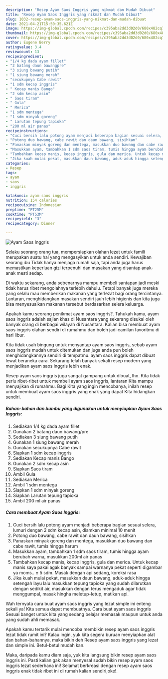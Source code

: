 ```yaml
---
description: "Resep Ayam Saos Inggris yang nikmat dan Mudah Dibuat"
title: "Resep Ayam Saos Inggris yang nikmat dan Mudah Dibuat"
slug: 1032-resep-ayam-saos-inggris-yang-nikmat-dan-mudah-dibuat
date: 2021-04-21T15:50:35.621Z
image: https://img-global.cpcdn.com/recipes/c395aba2dd3d02d0/680x482cq70/ayam-saos-inggris-foto-resep-utama.jpg
thumbnail: https://img-global.cpcdn.com/recipes/c395aba2dd3d02d0/680x482cq70/ayam-saos-inggris-foto-resep-utama.jpg
cover: https://img-global.cpcdn.com/recipes/c395aba2dd3d02d0/680x482cq70/ayam-saos-inggris-foto-resep-utama.jpg
author: Eugene Berry
ratingvalue: 3.4
reviewcount: 13
recipeingredient:
- "1/4 kg dada ayam fillet"
- "2 batang daun bawangpre"
- "3 siung bawang putih"
- "1 siung bawang merah"
- "secukupnya Cabe rawit"
- "1 sdm kecap inggris"
- " Kecap manis Bango"
- "2 sdm kecap asin"
- " Saos tiram"
- " Gula"
- " Merica"
- "1 sdm mentega"
- "1 sdm minyak goreng"
- " Larutan tepung tapioka"
- "200 ml air panas"
recipeinstructions:
- "Cuci bersih lalu potong ayam menjadi beberapa bagian sesuai selera, lumuri dengan 2 sdm kecap asin, diamkan minimal 10 menit"
- "Potong duo bawang, cabe rawit dan daun bawang, sisihkan"
- "Panaskan minyak goreng dan mentega, masukkan duo bawang dan cabe rawit, tumis hingga harum"
- "Masukkan ayam, tambahkan 1 sdm saos tiram, tumis hingga ayam berubah warna, masukkan 200ml air panas"
- "Tambahkan kecap manis, kecap inggris, gula dan merica. Untuk kecap manis saya pakai agak banyak sampai warnanya pekat seperti digambar ya moms.. ± 5 sdm. Masak dengan api sedang, koreksi rasa"
- "Jika kuah mulai pekat, masukkan daun bawang, aduk-aduk hingga setengah layu lalu masukkan tepung tapioka yang sudah dilarutkan dengan sedikit air, masukkan dengan terus mengaduk agar tidak menggumpal, masak hingha meletup-letup, matikan api."
categories:
- Resep
tags:
- ayam
- saos
- inggris

katakunci: ayam saos inggris 
nutrition: 154 calories
recipecuisine: Indonesian
preptime: "PT25M"
cooktime: "PT53M"
recipeyield: "3"
recipecategory: Dinner

---
```



![Ayam Saos Inggris](https://img-global.cpcdn.com/recipes/c395aba2dd3d02d0/680x482cq70/ayam-saos-inggris-foto-resep-utama.jpg)

Selaku seorang orang tua, mempersiapkan olahan lezat untuk famili merupakan suatu hal yang mengasyikan untuk anda sendiri. Kewajiban seorang ibu Tidak hanya menjaga rumah saja, tapi anda juga harus memastikan keperluan gizi terpenuhi dan masakan yang disantap anak-anak mesti sedap.

Di waktu  sekarang, anda sebenarnya mampu membeli santapan jadi meski tidak harus ribet mengolahnya terlebih dahulu. Tetapi banyak juga mereka yang selalu mau memberikan makanan yang terlezat bagi orang tercintanya. Lantaran, menghidangkan masakan sendiri jauh lebih higienis dan kita juga bisa menyesuaikan makanan tersebut berdasarkan selera keluarga. 



Apakah kamu seorang penikmat ayam saos inggris?. Tahukah kamu, ayam saos inggris adalah sajian khas di Nusantara yang sekarang disukai oleh banyak orang di berbagai wilayah di Nusantara. Kalian bisa membuat ayam saos inggris olahan sendiri di rumahmu dan boleh jadi camilan favoritmu di hari libur.

Kita tidak usah bingung untuk menyantap ayam saos inggris, sebab ayam saos inggris mudah untuk ditemukan dan juga anda pun boleh menghidangkannya sendiri di tempatmu. ayam saos inggris dapat dibuat lewat beraneka cara. Sekarang telah banyak sekali resep modern yang menjadikan ayam saos inggris lebih enak.

Resep ayam saos inggris juga sangat gampang untuk dibuat, lho. Kita tidak perlu ribet-ribet untuk membeli ayam saos inggris, lantaran Kita mampu menyajikan di rumahmu. Bagi Kita yang ingin mencobanya, inilah resep untuk membuat ayam saos inggris yang enak yang dapat Kita hidangkan sendiri.

<!--inarticleads1-->

##### Bahan-bahan dan bumbu yang digunakan untuk menyiapkan Ayam Saos Inggris:

1. Sediakan 1/4 kg dada ayam fillet
1. Gunakan 2 batang daun bawang/pre
1. Sediakan 3 siung bawang putih
1. Gunakan 1 siung bawang merah
1. Gunakan secukupnya Cabe rawit
1. Siapkan 1 sdm kecap inggris
1. Sediakan  Kecap manis Bango
1. Gunakan 2 sdm kecap asin
1. Siapkan  Saos tiram
1. Ambil  Gula
1. Sediakan  Merica
1. Ambil 1 sdm mentega
1. Siapkan 1 sdm minyak goreng
1. Siapkan  Larutan tepung tapioka
1. Ambil 200 ml air panas




<!--inarticleads2-->

##### Cara membuat Ayam Saos Inggris:

1. Cuci bersih lalu potong ayam menjadi beberapa bagian sesuai selera, lumuri dengan 2 sdm kecap asin, diamkan minimal 10 menit
1. Potong duo bawang, cabe rawit dan daun bawang, sisihkan
1. Panaskan minyak goreng dan mentega, masukkan duo bawang dan cabe rawit, tumis hingga harum
1. Masukkan ayam, tambahkan 1 sdm saos tiram, tumis hingga ayam berubah warna, masukkan 200ml air panas
1. Tambahkan kecap manis, kecap inggris, gula dan merica. Untuk kecap manis saya pakai agak banyak sampai warnanya pekat seperti digambar ya moms.. ± 5 sdm. Masak dengan api sedang, koreksi rasa
1. Jika kuah mulai pekat, masukkan daun bawang, aduk-aduk hingga setengah layu lalu masukkan tepung tapioka yang sudah dilarutkan dengan sedikit air, masukkan dengan terus mengaduk agar tidak menggumpal, masak hingha meletup-letup, matikan api.




Wah ternyata cara buat ayam saos inggris yang lezat simple ini enteng sekali ya! Kita semua dapat membuatnya. Cara buat ayam saos inggris Sesuai banget untuk kita yang sedang belajar memasak maupun untuk anda yang sudah ahli memasak.

Apakah kamu tertarik mulai mencoba membikin resep ayam saos inggris lezat tidak rumit ini? Kalau ingin, yuk kita segera buruan menyiapkan alat dan bahan-bahannya, maka bikin deh Resep ayam saos inggris yang lezat dan simple ini. Betul-betul mudah kan. 

Maka, daripada kamu diam saja, yuk kita langsung bikin resep ayam saos inggris ini. Pasti kalian gak akan menyesal sudah bikin resep ayam saos inggris lezat sederhana ini! Selamat berkreasi dengan resep ayam saos inggris enak tidak ribet ini di rumah kalian sendiri,oke!.

